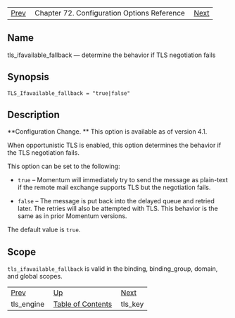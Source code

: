 |     |     |     |
| --- | --- | --- |
| [Prev](config.tls_engine)  | Chapter 72. Configuration Options Reference |  [Next](config.tls_key) |

<a name="config.tls_ifavailable_fallback"></a>
## Name

tls_ifavailable_fallback — determine the behavior if TLS negotiation fails

## Synopsis

`TLS_Ifavailable_fallback = "true|false"`

<a name="idp27055504"></a>
## Description

**Configuration Change. ** This option is available as of version 4.1.

When opportunistic TLS is enabled, this option determines the behavior if the TLS negotiation fails.

This option can be set to the following:

*   `true` – Momentum will immediately try to send the message as plain-text if the remote mail exchange supports TLS but the negotiation fails.

*   `false` – The message is put back into the delayed queue and retried later. The retries will also be attempted with TLS. This behavior is the same as in prior Momentum versions.

The default value is `true`.

<a name="idp27064000"></a>
## Scope

`tls_ifavailable_fallback` is valid in the binding, binding_group, domain, and global scopes.

|     |     |     |
| --- | --- | --- |
| [Prev](config.tls_engine)  | [Up](config.options.ref) |  [Next](config.tls_key) |
| tls_engine  | [Table of Contents](index) |  tls_key |

